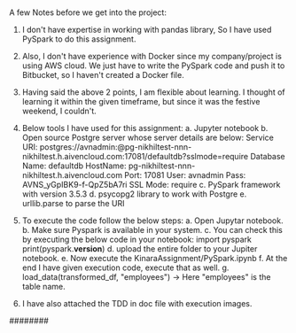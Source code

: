 #####

A few Notes before we get into the project:
1. I don't have expertise in working with pandas library, So I have used PySpark to do this assignment.
2. Also, I don't have experience with Docker since my company/project is using AWS cloud. We just have to write the PySpark code and push it to Bitbucket, so I haven't created a Docker file.
3. Having said the above 2 points, I am flexible about learning. I thought of learning it within the given timeframe, but since it was the festive weekend, I couldn't. 
4. Below tools I have used for this assignment:
   a. Jupyter notebook
   b. Open source Postgre server whose server details are below:
       Service URI: postgres://avnadmin:<Password>@pg-nikhiltest-nnn-nikhiltest.h.aivencloud.com:17081/defaultdb?sslmode=require
       Database Name: defaultdb
       HostName: pg-nikhiltest-nnn-nikhiltest.h.aivencloud.com
       Port: 17081
       User: avnadmin
       Pass: AVNS_yGpIBK9-f-QpZ5bA7ri
       SSL Mode: require
   c. PySpark framework with version 3.5.3
   d. psycopg2 library to work with Postgre
   e. urllib.parse to parse the URI
5. To execute the code follow the below steps:
   a. Open Jupytar notebook.
   b. Make sure Pyspark is available in your system.
   c. You can check this by executing the below code in your notebook:
       import pyspark
       print(pyspark.__version__)
   d. upload the entire folder to your Jupiter notebook.
   e. Now execute the KinaraAssignment/PySpark.ipynb
   f. At the end I have given execution code, execute that as well.
   g. load_data(transformed_df, "employees") -> Here "employees" is the table name.

6. I have also attached the TDD in doc file with execution images.

########
